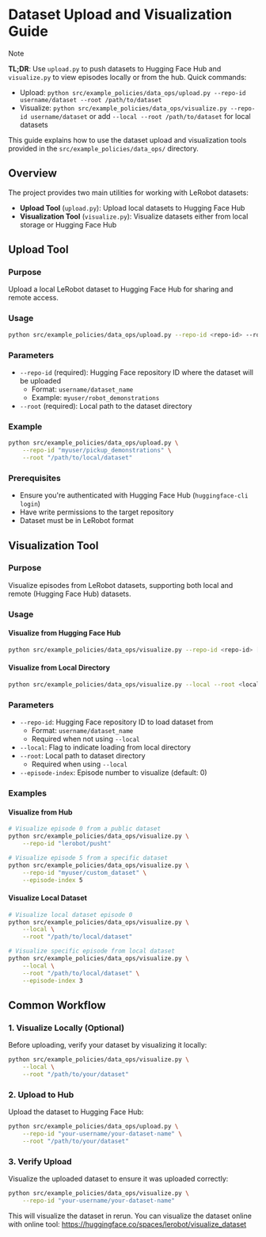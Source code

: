 # Dataset Upload and Visualization Guide

> [!NOTE]
> **TL;DR**: Use `upload.py` to push datasets to Hugging Face Hub and `visualize.py` to view episodes locally or from the hub. Quick commands:
> - Upload: `python src/example_policies/data_ops/upload.py --repo-id username/dataset --root /path/to/dataset`
> - Visualize: `python src/example_policies/data_ops/visualize.py --repo-id username/dataset` or add `--local --root /path/to/dataset` for local datasets

This guide explains how to use the dataset upload and visualization tools provided in the `src/example_policies/data_ops/` directory.

## Overview

The project provides two main utilities for working with LeRobot datasets:
- **Upload Tool** (`upload.py`): Upload local datasets to Hugging Face Hub
- **Visualization Tool** (`visualize.py`): Visualize datasets either from local storage or Hugging Face Hub

## Upload Tool

### Purpose
Upload a local LeRobot dataset to Hugging Face Hub for sharing and remote access.

### Usage
```bash
python src/example_policies/data_ops/upload.py --repo-id <repo-id> --root <local-path>
```

### Parameters
- `--repo-id` (required): Hugging Face repository ID where the dataset will be uploaded
  - Format: `username/dataset_name`
  - Example: `myuser/robot_demonstrations`
- `--root` (required): Local path to the dataset directory

### Example
```bash
python src/example_policies/data_ops/upload.py \
    --repo-id "myuser/pickup_demonstrations" \
    --root "/path/to/local/dataset"
```

### Prerequisites
- Ensure you're authenticated with Hugging Face Hub (`huggingface-cli login`)
- Have write permissions to the target repository
- Dataset must be in LeRobot format

## Visualization Tool

### Purpose
Visualize episodes from LeRobot datasets, supporting both local and remote (Hugging Face Hub) datasets.

### Usage

#### Visualize from Hugging Face Hub
```bash
python src/example_policies/data_ops/visualize.py --repo-id <repo-id> [--episode-index <index>]
```

#### Visualize from Local Directory
```bash
python src/example_policies/data_ops/visualize.py --local --root <local-path> [--episode-index <index>]
```

### Parameters
- `--repo-id`: Hugging Face repository ID to load dataset from
  - Format: `username/dataset_name`
  - Required when not using `--local`
- `--local`: Flag to indicate loading from local directory
- `--root`: Local path to dataset directory
  - Required when using `--local`
- `--episode-index`: Episode number to visualize (default: 0)

### Examples

#### Visualize from Hub
```bash
# Visualize episode 0 from a public dataset
python src/example_policies/data_ops/visualize.py \
    --repo-id "lerobot/pusht"

# Visualize episode 5 from a specific dataset
python src/example_policies/data_ops/visualize.py \
    --repo-id "myuser/custom_dataset" \
    --episode-index 5
```

#### Visualize Local Dataset
```bash
# Visualize local dataset episode 0
python src/example_policies/data_ops/visualize.py \
    --local \
    --root "/path/to/local/dataset"

# Visualize specific episode from local dataset
python src/example_policies/data_ops/visualize.py \
    --local \
    --root "/path/to/local/dataset" \
    --episode-index 3
```

## Common Workflow

### 1. Visualize Locally (Optional)
Before uploading, verify your dataset by visualizing it locally:
```bash
python src/example_policies/data_ops/visualize.py \
    --local \
    --root "/path/to/your/dataset"
```

### 2. Upload to Hub
Upload the dataset to Hugging Face Hub:
```bash
python src/example_policies/data_ops/upload.py \
    --repo-id "your-username/your-dataset-name" \
    --root "/path/to/your/dataset"
```

### 3. Verify Upload
Visualize the uploaded dataset to ensure it was uploaded correctly:
```bash
python src/example_policies/data_ops/visualize.py \
    --repo-id "your-username/your-dataset-name"
```

This will visualize the dataset in rerun.
You can visualize the dataset online with online tool: https://huggingface.co/spaces/lerobot/visualize_dataset


